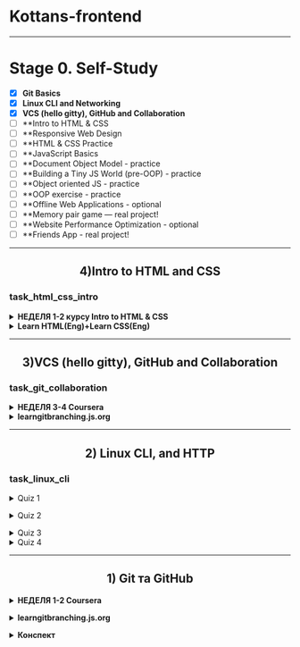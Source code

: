 # Kottans-frontend
---

#  Stage 0. Self-Study 

 - [x] **Git Basics**
 - [x] **Linux CLI and Networking**
 - [x] **VCS (hello gitty), GitHub and Collaboration**
 - [ ] **Intro to HTML & CSS
 - [ ] **Responsive Web Design
 - [ ] **HTML & CSS Practice
 - [ ] **JavaScript Basics
 - [ ] **Document Object Model - practice
 - [ ] **Building a Tiny JS World (pre-OOP) - practice
 - [ ] **Object oriented JS - practice
 - [ ] **OOP exercise - practice
 - [ ] **Offline Web Applications - optional
 - [ ] **Memory pair game — real project!
 - [ ] **Website Performance Optimization - optional
 - [ ] **Friends App - real project!

---
<h2 align="center">4)Intro to HTML and CSS </h2> 

### task_html_css_intro


<details>
	<summary><b>НЕДЕЛЯ 1-2 курсу Intro to HTML & CSS </b></summary>
	
	
	
	
	
	![1н](https://user-images.githubusercontent.com/65223481/187016757-0edc8e93-0d90-4786-b975-5b27a3a2f491.png)

	![2н](https://user-images.githubusercontent.com/65223481/187016758-a58dc934-3a30-48be-a506-38e7308c7783.png)
	
	Для самостійного вивчення 
	<a href='https://clearlydecoded.com/recommended-books/'>Рекомендуемые книги</a>	

Sublime Text 3	
	
</details>





<details><summary><b>Learn HTML(Eng)+Learn CSS(Eng)</b></summary>
	
![css+html](https://user-images.githubusercontent.com/65223481/186767069-c2b3a19e-ae35-43f0-baac-ee00e35815d3.png)
	
![html6](https://user-images.githubusercontent.com/65223481/186418347-938fd690-684d-4642-9508-35ff42845a67.png)
	
![css9](https://user-images.githubusercontent.com/65223481/186767088-02eef3f0-19b7-4887-ad83-71b9ab5decd7.png)
	
	
	
<details><summary><h5>Заметки Learn HTML<h5></summary>
	
![HTML](https://user-images.githubusercontent.com/65223481/186252613-a69fba39-5cc2-494a-9e58-588a6eb85575.png)
	
![HTML_1](https://user-images.githubusercontent.com/65223481/186259648-1c1d78dd-0315-476c-902f-46c82d8e7d3a.png)
	
![html2](https://user-images.githubusercontent.com/65223481/186418223-7a07504b-f07b-4214-812d-51eda77cca45.png)
	
![html3](https://user-images.githubusercontent.com/65223481/186418242-4a719eed-5d90-46f0-8978-9e4b77400ab4.png)
	
![html4](https://user-images.githubusercontent.com/65223481/186418262-140baa2e-6962-4da2-b367-515ae7fb26c5.png)
	
![html5](https://user-images.githubusercontent.com/65223481/186418280-79f72cac-3663-444c-8966-72e3b64ebd9d.png)

</details>
	
	

<details><summary><h5>Заметки Learn CSS(Eng)<h5></summary>
	
Бесплатные службы шрифтов, такие как Google Fonts (https://fonts.google.com/).
и Adobe Fonts (https://fonts.adobe.com/) , размещают шрифты, на которые вы можете ссылаться из своего HTML-документа с помощью предоставленного link элемента.

![css1](https://user-images.githubusercontent.com/65223481/186516521-fd45ab45-958a-43f2-9a27-0ef877a77072.png)	
![css2](https://user-images.githubusercontent.com/65223481/186516530-b782c8a6-a981-4ea9-a250-f699bb352d4f.png)
![css3](https://user-images.githubusercontent.com/65223481/186516540-0bf47f99-9422-4692-997c-8a6001cb4e0f.png)
![css4](https://user-images.githubusercontent.com/65223481/186763911-d4155579-6336-4e0c-a83d-f8fd2d9e044a.png)
![css5](https://user-images.githubusercontent.com/65223481/186763919-ed9a8058-0ce8-46a5-aa2e-a029abadc779.png)
![css6](https://user-images.githubusercontent.com/65223481/186763933-edcc46d0-ed20-4c0d-8ed2-b51d3fc8b1d6.png)
![css7](https://user-images.githubusercontent.com/65223481/186763945-86c3a1dc-9b67-4af5-9519-b9e9fff914b9.png)
![css8](https://user-images.githubusercontent.com/65223481/186767227-f9420151-aedd-4945-8c72-5af6cee24b02.png)
</details>
	</details>	
		
	
<hr/>
<h2 align="center">3)VCS (hello gitty), GitHub and Collaboration </h2> 

### task_git_collaboration
	
<details><summary><b>НЕДЕЛЯ 3-4 Coursera </b></summary>


![3](https://user-images.githubusercontent.com/65223481/186099852-a687c8c6-4dec-49c9-95fd-b5d3ab9d6016.png)


![4](https://user-images.githubusercontent.com/65223481/186099865-19f869d1-aecc-4562-82af-e6d059518cbd.png)

</details>

<details><summary><b>learngitbranching.js.org </b></summary>
	
[learngitbranching.js.org](https://learngitbranching.js.org/?locale=uk)
	
	
![git 3](https://user-images.githubusercontent.com/65223481/186133951-a4a7bd58-8c27-4b29-a73f-2028eb574ba2.png)

![git 4](https://user-images.githubusercontent.com/65223481/186237647-74549f57-5e12-49a8-bbb1-ac11764c83ae.png)


</details>



<hr/>
<h2 align="center">2) Linux CLI, and HTTP</h2> 

###  task_linux_cli

<details><summary> Quiz 1</summary>

[https://linuxsurvival.com/](https://linuxsurvival.com/)

![linux1](https://user-images.githubusercontent.com/65223481/184857947-66409b98-b1cb-457d-ad7e-2ca0098c771d.png)</details>
<details><summary> Quiz 2</summary>
  
![linux_2](https://user-images.githubusercontent.com/65223481/184943075-d3b2dd13-d4bc-4fbd-8a2a-03ebd42660af.png)</details>

<details><summary> Quiz 3</summary>
  
![linux3](https://user-images.githubusercontent.com/65223481/186087243-a6e7c107-b1fb-4b9d-9fce-6329f5f5c4be.png)


</details>
<details><summary> Quiz 4</summary>
  
![linux4](https://user-images.githubusercontent.com/65223481/186096113-377da8db-e62b-40b0-8492-4c528037bbca.png)



</details>


<hr/>
<h2 align="center">1) Git та GitHub</h2> 



 <details><summary>
 <b>НЕДЕЛЯ 1-2 Coursera </b></summary>

![n1](https://user-images.githubusercontent.com/65223481/182912787-c87eff3f-0ed6-4681-a8b7-aa87626b4309.png)

![n2](https://user-images.githubusercontent.com/65223481/182914206-2b5512e5-7d12-4ac8-b4c7-745cb56abac6.png)</details>



  <details><summary> <b> learngitbranching.js.org </b></summary>

![git](https://user-images.githubusercontent.com/65223481/184858362-2c894433-7643-4733-a1f4-9ac03a8bc0ea.png)

![git1](https://user-images.githubusercontent.com/65223481/184858837-e7c026c3-1101-47f3-8056-4fd3d20225e1.png)</details>


<details><summary> <b> Конспект </b></summary>
	
## Configuring you Git 

| Syntax | Description |                        
| :--- | :--- |                                                                                
| $ git config --global user.name "Username" | Sets the name you want attached to your commit transactions |          
| $ git config --global user.email "Email" | Sets the email you want attached to your commit transactions |             
| $ git config --global color.ui auto | Colorization of command line output |                                 

	
 ## Creating Repository

| Syntax | Description |                        
| :--- | :--- |                                                                                
| $ git init | Turn an existing directory into a git repository |          
| $ git clone [url] | Clone a repository that already exists on GitHub |             


 ## Operations on Files

| Syntax | Description |                        
| :--- | :--- |                                                                                
| $ git add <filename> | Adds a file to Staging area |          
| $ git add * | Adds all files to Staging area | 
| $ git commit -a | Stages files automatically |
| $ git log -p | Produces patch text |
| $ git show | Shows various objects |
| $ git diff | Can show the differences in various commits |
| $ git diff --staged | Show all staged files compared to the named commit |
| $ git add -p | Allows a user to interactively review patches to add to the current commit |
| $ git mv | Moves a file |
| $ git rm | Removes a file |
	

## Reverting Changes 

| Syntax | Description |                        
| :--- | :--- |                                                                                
| $ git reset | Resets the repo, throwing away some changes |          
| $ git commit --amend |  Make changes to commits |             
| $ git revert  | New commit which effectively rolls back a previous commit |


 ## Branches

| Syntax | Description |                        
| :--- | :--- |                                                                                
| $ git branch | Used to manage branches |          
| $ git branch <name> | Creates the branch | 
| $ git branch -d <name> | Deletes the branch |
| $ git branch -D <name> | Forcibly deletes the branch |
| $ git checkout <branch> | Switches to a branch |
| $ git checkout -b <branch> | Creates a new branch and switches to it |
| $ git merge <branch> | Merge joins branches together |
| $ git merge --abort | abort the merge action (In case of merge conflict) |
| $ git log --graph --oneline | This shows a summarized view of the commit history for a repo |
	

## Interaction with Remote Repository

| Syntax | Description |                        
| :--- | :--- |                                                                                
| $ git push | Git push is used to push commits from your local repo to a remote repo |          
| $ git pull | Git pull is used to fetch the newest updates from a remote repository |  


 ## Remotes

| Syntax | Description |                        
| :--- | :--- |                                                                                
| $ git remote | Lists remote repos |          
| $ git remote -v | List remote repos verbosely | 
| $ git remote show <name> | Describes a single remote repo |
| $ git remote update | Fetches the most up-to-date objects |
| $ git fetch | Downloads specific objects |
| $ git branch -r | Lists remote branches; can be combined with other branch arguments to manage remote branches |
	
	 	

</details>
